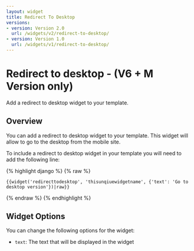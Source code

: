 ```yaml
---
layout: widget
title: Redirect To Desktop
versions:
- version: Version 2.0
  url: /widgets/v2/redirect-to-desktop/
- version: Version 1.0
  url: /widgets/v1/redirect-to-desktop/
---
```


# Redirect to desktop - (V6 + M Version only)

Add a redirect to desktop widget to your template.

## Overview

You can add a redirect to desktop widget to your template. This widget will allow to go to the desktop from the mobile site.

To include a redirect to desktop widget in your template you will need to add the following line:

{% highlight django %}
{% raw %}

	{{widget('redirecttodesktop', 'thisunqiuewidgetname', {'text': 'Go to desktop version'})|raw}}

{% endraw %}
{% endhighlight %}

## Widget Options

You can change the following options for the widget:

* ```text```: The text that will be displayed in the widget
